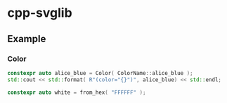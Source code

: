 ﻿# cpp-svglib

## Example

### Color

```cpp
constexpr auto alice_blue = Color( ColorName::alice_blue );
std::cout << std::format( R"(color="{}")", alice_blue) << std::endl;
```

```cpp
constexpr auto white = from_hex( "FFFFFF" );
```
